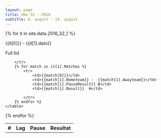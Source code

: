 ```yaml
---
layout: page
title: Uke 32 - 2016
subtitle: 8. august - 14. august
---
```


{% for it in site.data.2016_32_1 %}
<div class="col-md-12">
	<p>{{it[0]}} - {{it[1].dato}}</p>
<div class="col-md-12">
Full tid
<table>
		<tr>
			<th>#</th>
			<th>Lag</th>
			<th>Pause</th>
			<th>Resultat</th>
			
		</tr>
		{% for match in it[1].Matches %}
			<tr>
				<td>{{match[0]}}</td>
				<td>{{match[1].Hometeam}} -  {{match[1].Awayteam}}</td>
				<td>{{match[1].PauseResult}} B</td>
				<td>{{match[1].Result}}  H</td>
				
			</tr>
		{% endfor %}
	</table>
</div>

</div>

{% endfor %}
